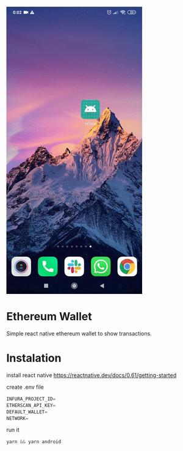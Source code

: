 ![Alt Text](https://raw.githubusercontent.com/AlanSaracho/eth-wallet/master/infura.gif)

# Ethereum Wallet
Simple react native ethereum wallet to show transactions.

# Instalation
install react native
https://reactnative.dev/docs/0.61/getting-started


create .env file
```javascript
INFURA_PROJECT_ID=
ETHERSCAN_API_KEY=
DEFAULT_WALLET=
NETWORK=
```

run it
```javascript
yarn && yarn android
```
